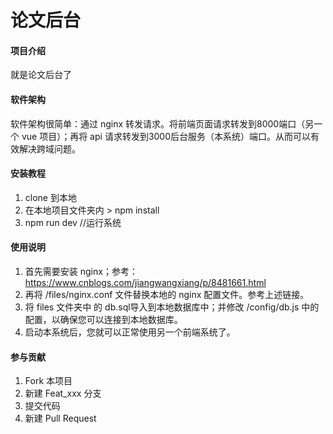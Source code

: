 # 论文后台

#### 项目介绍
就是论文后台了

#### 软件架构
软件架构很简单：通过 nginx 转发请求。将前端页面请求转发到8000端口（另一个 vue 项目）；再将 api 请求转发到3000后台服务（本系统）端口。从而可以有效解决跨域问题。


#### 安装教程

1. clone 到本地
2. 在本地项目文件夹内 > npm install
3. npm run dev //运行系统

#### 使用说明

1. 首先需要安装 nginx；参考：https://www.cnblogs.com/jiangwangxiang/p/8481661.html
2. 再将 /files/nginx.conf 文件替换本地的 nginx 配置文件。参考上述链接。
3. 将 files 文件夹中 的 db.sql导入到本地数据库中；并修改 /config/db.js 中的配置，以确保您可以连接到本地数据库。
3. 启动本系统后，您就可以正常使用另一个前端系统了。

#### 参与贡献

1. Fork 本项目
2. 新建 Feat_xxx 分支
3. 提交代码
4. 新建 Pull Request